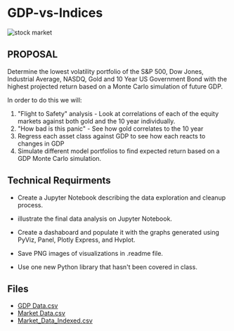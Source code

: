 # GDP-vs-Indices

![stock market](https://g.foolcdn.com/editorial/images/518050/stock-market-buy.jpg)

## PROPOSAL

Determine the lowest volatility portfolio of the S&P 500, Dow Jones, Industrial Average, NASDQ, Gold and 10 Year US Government Bond with the highest projected return based on a Monte Carlo simulation of future GDP. 

In order to do this we will:

  1. "Flight to Safety" analysis - Look at correlations of each of the equity markets against both gold and the 10 year individually.
  2. "How bad is this panic" - See how gold correlates to the 10 year
  3. Regress each asset class against GDP to see how each reacts to changes in GDP
  4. Simulate different model portfolios to find expected return based on a GDP Monte Carlo simulation.
  
  
 ## Technical Requirments
  

   * Create a Jupyter Notebook describing the data exploration and cleanup process. 

   * illustrate the final data analysis on Jupyter Notebook. 

   * Create a dashaboard and populate it with the graphs generated using PyViz, Panel, Plotly Express, and Hvplot.
   
   * Save PNG images of visualizations in .readme file.

   * Use one new Python library that hasn't been covered in class. 

 ## Files
  * [GDP Data.csv](Data/gdp_data.csv)
  * [Market Data.csv](Data/market_data_modified.csv)
  * [Market_Data_Indexed.csv](Data/Market_Data_Indexed.csv)
  
 
